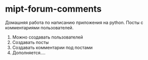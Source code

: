 # mipt-forum-comments
Домашняя работа по написанию приложения на python. Посты с комментариями пользователей.

1. Можно создавать пользователей
2. Создавать посты
3. Создавать комментарии под постами
4. Дополняется....
